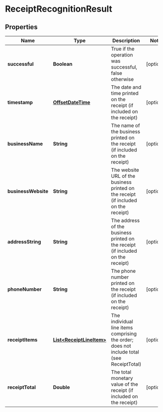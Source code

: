 
# ReceiptRecognitionResult

## Properties
Name | Type | Description | Notes
------------ | ------------- | ------------- | -------------
**successful** | **Boolean** | True if the operation was successful, false otherwise |  [optional]
**timestamp** | [**OffsetDateTime**](OffsetDateTime.md) | The date and time printed on the receipt (if included on the receipt) |  [optional]
**businessName** | **String** | The name of the business printed on the receipt (if included on the receipt) |  [optional]
**businessWebsite** | **String** | The website URL of the business printed on the receipt (if included on the receipt) |  [optional]
**addressString** | **String** | The address of the business printed on the receipt (if included on the receipt) |  [optional]
**phoneNumber** | **String** | The phone number printed on the receipt (if included on the receipt) |  [optional]
**receiptItems** | [**List&lt;ReceiptLineItem&gt;**](ReceiptLineItem.md) | The individual line items comprising the order; does not include total (see ReceiptTotal) |  [optional]
**receiptTotal** | **Double** | The total monetary value of the receipt (if included on the receipt) |  [optional]



